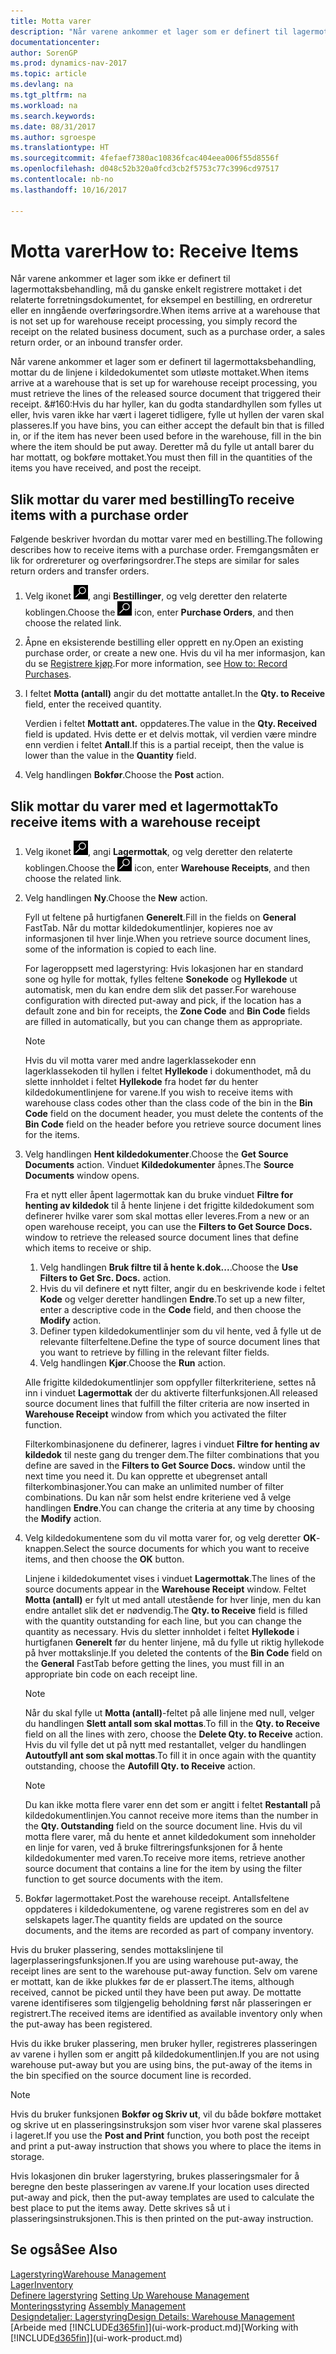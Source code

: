 ```yaml
---
title: Motta varer
description: "Når varene ankommer et lager som er definert til lagermottaksbehandling, mottar du de linjene i kildedokumentet som utløste mottaket."
documentationcenter: 
author: SorenGP
ms.prod: dynamics-nav-2017
ms.topic: article
ms.devlang: na
ms.tgt_pltfrm: na
ms.workload: na
ms.search.keywords: 
ms.date: 08/31/2017
ms.author: sgroespe
ms.translationtype: HT
ms.sourcegitcommit: 4fefaef7380ac10836fcac404eea006f55d8556f
ms.openlocfilehash: d048c52b320a0fcd3cb2f5753c77c3996cd97517
ms.contentlocale: nb-no
ms.lasthandoff: 10/16/2017

---
```

# <a name="how-to-receive-items"></a><span data-ttu-id="a5905-103">Motta varer</span><span class="sxs-lookup"><span data-stu-id="a5905-103">How to: Receive Items</span></span>
<span data-ttu-id="a5905-104">Når varene ankommer et lager som ikke er definert til lagermottaksbehandling, må du ganske enkelt registrere mottaket i det relaterte forretningsdokumentet, for eksempel en bestilling, en ordreretur eller en inngående overføringsordre.</span><span class="sxs-lookup"><span data-stu-id="a5905-104">When items arrive at a warehouse that is not set up for warehouse receipt processing, you simply record the receipt on the related business document, such as a purchase order, a sales return order, or an inbound transfer order.</span></span>

<span data-ttu-id="a5905-105">Når varene ankommer et lager som er definert til lagermottaksbehandling, mottar du de linjene i kildedokumentet som utløste mottaket.</span><span class="sxs-lookup"><span data-stu-id="a5905-105">When items arrive at a warehouse that is set up for warehouse receipt processing, you must retrieve the lines of the released source document that triggered their receipt.</span></span> <span data-ttu-id="a5905-106">&#160:Hvis du har hyller, kan du godta standardhyllen som fylles ut eller, hvis varen ikke har vært i lageret tidligere, fylle ut hyllen der varen skal plasseres.</span><span class="sxs-lookup"><span data-stu-id="a5905-106">If you have bins, you can either accept the default bin that is filled in, or if the item has never been used before in the warehouse, fill in the bin where the item should be put away.</span></span> <span data-ttu-id="a5905-107">Deretter må du fylle ut antall barer du har mottatt, og bokføre mottaket.</span><span class="sxs-lookup"><span data-stu-id="a5905-107">You must then fill in the quantities of the items you have received, and post the receipt.</span></span>  

## <a name="to-receive-items-with-a-purchase-order"></a><span data-ttu-id="a5905-108">Slik mottar du varer med bestilling</span><span class="sxs-lookup"><span data-stu-id="a5905-108">To receive items with a purchase order</span></span>
<span data-ttu-id="a5905-109">Følgende beskriver hvordan du mottar varer med en bestilling.</span><span class="sxs-lookup"><span data-stu-id="a5905-109">The following describes how to receive items with a purchase order.</span></span> <span data-ttu-id="a5905-110">Fremgangsmåten er lik for ordrereturer og overføringsordrer.</span><span class="sxs-lookup"><span data-stu-id="a5905-110">The steps are similar for sales return orders and transfer orders.</span></span>  
1. <span data-ttu-id="a5905-111">Velg ikonet ![Søk etter side eller rapport](media/ui-search/search_small.png "Søk etter side eller rapport"), angi **Bestillinger**, og velg deretter den relaterte koblingen.</span><span class="sxs-lookup"><span data-stu-id="a5905-111">Choose the ![Search for Page or Report](media/ui-search/search_small.png "Search for Page or Report icon") icon, enter **Purchase Orders**, and then choose the related link.</span></span>
2. <span data-ttu-id="a5905-112">Åpne en eksisterende bestilling eller opprett en ny.</span><span class="sxs-lookup"><span data-stu-id="a5905-112">Open an existing purchase order, or create a new one.</span></span> <span data-ttu-id="a5905-113">Hvis du vil ha mer informasjon, kan du se [Registrere kjøp](purchasing-how-record-purchases.md).</span><span class="sxs-lookup"><span data-stu-id="a5905-113">For more information, see [How to: Record Purchases](purchasing-how-record-purchases.md).</span></span>
3. <span data-ttu-id="a5905-114">I feltet **Motta (antall)** angir du det mottatte antallet.</span><span class="sxs-lookup"><span data-stu-id="a5905-114">In the **Qty. to Receive** field, enter the received quantity.</span></span>

    <span data-ttu-id="a5905-115">Verdien i feltet **Mottatt ant.** oppdateres.</span><span class="sxs-lookup"><span data-stu-id="a5905-115">The value in the **Qty. Received** field is updated.</span></span> <span data-ttu-id="a5905-116">Hvis dette er et delvis mottak, vil verdien være mindre enn verdien i feltet **Antall**.</span><span class="sxs-lookup"><span data-stu-id="a5905-116">If this is a partial receipt, then the value is lower than the value in the **Quantity** field.</span></span>
4. <span data-ttu-id="a5905-117">Velg handlingen **Bokfør**.</span><span class="sxs-lookup"><span data-stu-id="a5905-117">Choose the **Post** action.</span></span>

## <a name="to-receive-items-with-a-warehouse-receipt"></a><span data-ttu-id="a5905-118">Slik mottar du varer med et lagermottak</span><span class="sxs-lookup"><span data-stu-id="a5905-118">To receive items with a warehouse receipt</span></span>
1.  <span data-ttu-id="a5905-119">Velg ikonet ![Søk etter side eller rapport](media/ui-search/search_small.png "Søk etter side eller rapport"), angi **Lagermottak**, og velg deretter den relaterte koblingen.</span><span class="sxs-lookup"><span data-stu-id="a5905-119">Choose the ![Search for Page or Report](media/ui-search/search_small.png "Search for Page or Report icon") icon, enter **Warehouse Receipts**, and then choose the related link.</span></span>  
2.  <span data-ttu-id="a5905-120">Velg handlingen **Ny**.</span><span class="sxs-lookup"><span data-stu-id="a5905-120">Choose the **New** action.</span></span>  

    <span data-ttu-id="a5905-121">Fyll ut feltene på hurtigfanen **Generelt**.</span><span class="sxs-lookup"><span data-stu-id="a5905-121">Fill in the fields on **General** FastTab.</span></span> <span data-ttu-id="a5905-122">Når du mottar kildedokumentlinjer, kopieres noe av informasjonen til hver linje.</span><span class="sxs-lookup"><span data-stu-id="a5905-122">When you retrieve source document lines, some of the information is copied to each line.</span></span>  

    <span data-ttu-id="a5905-123">For lageroppsett med lagerstyring: Hvis lokasjonen har en standard sone og hylle for mottak, fylles feltene **Sonekode** og **Hyllekode** ut automatisk, men du kan endre dem slik det passer.</span><span class="sxs-lookup"><span data-stu-id="a5905-123">For warehouse configuration with directed put-away and pick, if the location has a default zone and bin for receipts, the **Zone Code** and **Bin Code** fields are filled in automatically, but you can change them as appropriate.</span></span>  

    > [!NOTE]  
    >  <span data-ttu-id="a5905-124">Hvis du vil motta varer med andre lagerklassekoder enn lagerklassekoden til hyllen i feltet **Hyllekode** i dokumenthodet, må du slette innholdet i feltet **Hyllekode** fra hodet før du henter kildedokumentlinjene for varene.</span><span class="sxs-lookup"><span data-stu-id="a5905-124">If you wish to receive items with warehouse class codes other than the class code of the bin in the **Bin Code** field on the document header, you must delete the contents of the **Bin Code** field on the header before you retrieve source document lines for the items.</span></span>  
3.  <span data-ttu-id="a5905-125">Velg handlingen **Hent kildedokumenter**.</span><span class="sxs-lookup"><span data-stu-id="a5905-125">Choose the **Get Source Documents** action.</span></span> <span data-ttu-id="a5905-126">Vinduet **Kildedokumenter** åpnes.</span><span class="sxs-lookup"><span data-stu-id="a5905-126">The **Source Documents** window opens.</span></span>

    <span data-ttu-id="a5905-127">Fra et nytt eller åpent lagermottak kan du bruke vinduet **Filtre for henting av kildedok** til å hente linjene i det frigitte kildedokument som definerer hvilke varer som skal mottas eller leveres.</span><span class="sxs-lookup"><span data-stu-id="a5905-127">From a new or an open warehouse receipt, you can use the **Filters to Get Source Docs.** window to retrieve the released source document lines that define which items to receive or ship.</span></span>

    1. <span data-ttu-id="a5905-128">Velg handlingen **Bruk filtre til å hente k.dok...**.</span><span class="sxs-lookup"><span data-stu-id="a5905-128">Choose the **Use Filters to Get Src. Docs.** action.</span></span>  
    2. <span data-ttu-id="a5905-129">Hvis du vil definere et nytt filter, angir du en beskrivende kode i feltet **Kode** og velger deretter handlingen **Endre**.</span><span class="sxs-lookup"><span data-stu-id="a5905-129">To set up a new filter, enter a descriptive code in the **Code** field, and then choose the **Modify** action.</span></span>  
    3. <span data-ttu-id="a5905-130">Definer typen kildedokumentlinjer som du vil hente, ved å fylle ut de relevante filterfeltene.</span><span class="sxs-lookup"><span data-stu-id="a5905-130">Define the type of source document lines that you want to retrieve by filling in the relevant filter fields.</span></span>  
    4. <span data-ttu-id="a5905-131">Velg handlingen **Kjør**.</span><span class="sxs-lookup"><span data-stu-id="a5905-131">Choose the **Run** action.</span></span>  

    <span data-ttu-id="a5905-132">Alle frigitte kildedokumentlinjer som oppfyller filterkriteriene, settes nå inn i vinduet **Lagermottak** der du aktiverte filterfunksjonen.</span><span class="sxs-lookup"><span data-stu-id="a5905-132">All released source document lines that fulfill the filter criteria are now inserted in **Warehouse Receipt** window from which you activated the filter function.</span></span>  

    <span data-ttu-id="a5905-133">Filterkombinasjonene du definerer, lagres i vinduet **Filtre for henting av kildedok** til neste gang du trenger dem.</span><span class="sxs-lookup"><span data-stu-id="a5905-133">The filter combinations that you define are saved in the **Filters to Get Source Docs.** window until the next time you need it.</span></span> <span data-ttu-id="a5905-134">Du kan opprette et ubegrenset antall filterkombinasjoner.</span><span class="sxs-lookup"><span data-stu-id="a5905-134">You can make an unlimited number of filter combinations.</span></span> <span data-ttu-id="a5905-135">Du kan når som helst endre kriteriene ved å velge handlingen **Endre**.</span><span class="sxs-lookup"><span data-stu-id="a5905-135">You can change the criteria at any time by choosing the **Modify** action.</span></span>

4.  <span data-ttu-id="a5905-136">Velg kildedokumentene som du vil motta varer for, og velg deretter **OK**-knappen.</span><span class="sxs-lookup"><span data-stu-id="a5905-136">Select the source documents for which you want to receive items, and then choose the **OK** button.</span></span>  

    <span data-ttu-id="a5905-137">Linjene i kildedokumentet vises i vinduet **Lagermottak**.</span><span class="sxs-lookup"><span data-stu-id="a5905-137">The lines of the source documents appear in the **Warehouse Receipt** window.</span></span> <span data-ttu-id="a5905-138">Feltet **Motta (antall)** er fylt ut med antall utestående for hver linje, men du kan endre antallet slik det er nødvendig.</span><span class="sxs-lookup"><span data-stu-id="a5905-138">The **Qty. to Receive** field is filled with the quantity outstanding for each line, but you can change the quantity as necessary.</span></span> <span data-ttu-id="a5905-139">Hvis du sletter innholdet i feltet **Hyllekode** i hurtigfanen **Generelt** før du henter linjene, må du fylle ut riktig hyllekode på hver mottakslinje.</span><span class="sxs-lookup"><span data-stu-id="a5905-139">If you deleted the contents of the **Bin Code** field on the **General** FastTab before getting the lines, you must fill in an appropriate bin code on each receipt line.</span></span>  

    > [!NOTE]  
    >  <span data-ttu-id="a5905-140">Når du skal fylle ut **Motta (antall)**-feltet på alle linjene med null, velger du handlingen **Slett antall som skal mottas**.</span><span class="sxs-lookup"><span data-stu-id="a5905-140">To fill in the **Qty. to Receive** field on all the lines with zero, choose the **Delete Qty. to Receive** action.</span></span> <span data-ttu-id="a5905-141">Hvis du vil fylle det ut på nytt med restantallet, velger du handlingen **Autoutfyll ant som skal mottas**.</span><span class="sxs-lookup"><span data-stu-id="a5905-141">To fill it in once again with the quantity outstanding, choose the **Autofill Qty. to Receive** action.</span></span>  

    > [!NOTE]  
    >  <span data-ttu-id="a5905-142">Du kan ikke motta flere varer enn det som er angitt i feltet **Restantall** på kildedokumentlinjen.</span><span class="sxs-lookup"><span data-stu-id="a5905-142">You cannot receive more items than the number in the **Qty. Outstanding** field on the source document line.</span></span> <span data-ttu-id="a5905-143">Hvis du vil motta flere varer, må du hente et annet kildedokument som inneholder en linje for varen, ved å bruke filtreringsfunksjonen for å hente kildedokumenter med varen.</span><span class="sxs-lookup"><span data-stu-id="a5905-143">To receive more items, retrieve another source document that contains a line for the item by using the filter function to get source documents with the item.</span></span>  

5.  <span data-ttu-id="a5905-144">Bokfør lagermottaket.</span><span class="sxs-lookup"><span data-stu-id="a5905-144">Post the warehouse receipt.</span></span> <span data-ttu-id="a5905-145">Antallsfeltene oppdateres i kildedokumentene, og varene registreres som en del av selskapets lager.</span><span class="sxs-lookup"><span data-stu-id="a5905-145">The quantity fields are updated on the source documents, and the items are recorded as part of company inventory.</span></span>  

<span data-ttu-id="a5905-146">Hvis du bruker plassering, sendes mottakslinjene til lagerplasseringsfunksjonen.</span><span class="sxs-lookup"><span data-stu-id="a5905-146">If you are using warehouse put-away, the receipt lines are sent to the warehouse put-away function.</span></span> <span data-ttu-id="a5905-147">Selv om varene er mottatt, kan de ikke plukkes før de er plassert.</span><span class="sxs-lookup"><span data-stu-id="a5905-147">The items, although received, cannot be picked until they have been put away.</span></span> <span data-ttu-id="a5905-148">De mottatte varene identifiseres som tilgjengelig beholdning først når plasseringen er registrert.</span><span class="sxs-lookup"><span data-stu-id="a5905-148">The received items are identified as available inventory only when the put-away has been registered.</span></span>  

<span data-ttu-id="a5905-149">Hvis du ikke bruker plassering, men bruker hyller, registreres plasseringen av varene i hyllen som er angitt på kildedokumentlinjen.</span><span class="sxs-lookup"><span data-stu-id="a5905-149">If you are not using warehouse put-away but you are using bins, the put-away of the items in the bin specified on the source document line is recorded.</span></span>  

> [!NOTE]  
>  <span data-ttu-id="a5905-150">Hvis du bruker funksjonen **Bokfør og Skriv ut**, vil du både bokføre mottaket og skrive ut en plasseringsinstruksjon som viser hvor varene skal plasseres i lageret.</span><span class="sxs-lookup"><span data-stu-id="a5905-150">If you use the **Post and Print** function, you both post the receipt and print a put-away instruction that shows you where to place the items in storage.</span></span>  
>   
>  <span data-ttu-id="a5905-151">Hvis lokasjonen din bruker lagerstyring, brukes plasseringsmaler for å beregne den beste plasseringen av varene.</span><span class="sxs-lookup"><span data-stu-id="a5905-151">If your location uses directed put-away and pick, then the put-away templates are used to calculate the best place to put the items away.</span></span> <span data-ttu-id="a5905-152">Dette skrives så ut i plasseringsinstruksjonen.</span><span class="sxs-lookup"><span data-stu-id="a5905-152">This is then printed on the put-away instruction.</span></span>  

## <a name="see-also"></a><span data-ttu-id="a5905-153">Se også</span><span class="sxs-lookup"><span data-stu-id="a5905-153">See Also</span></span>  
[<span data-ttu-id="a5905-154">Lagerstyring</span><span class="sxs-lookup"><span data-stu-id="a5905-154">Warehouse Management</span></span>](warehouse-manage-warehouse.md)  
[<span data-ttu-id="a5905-155">Lager</span><span class="sxs-lookup"><span data-stu-id="a5905-155">Inventory</span></span>](inventory-manage-inventory.md)  
<span data-ttu-id="a5905-156">[Definere lagerstyring](warehouse-setup-warehouse.md)   </span><span class="sxs-lookup"><span data-stu-id="a5905-156">[Setting Up Warehouse Management](warehouse-setup-warehouse.md)   </span></span>  
<span data-ttu-id="a5905-157">[Monteringsstyring](assembly-assemble-items.md)  </span><span class="sxs-lookup"><span data-stu-id="a5905-157">[Assembly Management](assembly-assemble-items.md)  </span></span>  
[<span data-ttu-id="a5905-158">Designdetaljer: Lagerstyring</span><span class="sxs-lookup"><span data-stu-id="a5905-158">Design Details: Warehouse Management</span></span>](design-details-warehouse-management.md)  
<span data-ttu-id="a5905-159">[Arbeide med [!INCLUDE[d365fin](includes/d365fin_md.md)]](ui-work-product.md)</span><span class="sxs-lookup"><span data-stu-id="a5905-159">[Working with [!INCLUDE[d365fin](includes/d365fin_md.md)]](ui-work-product.md)</span></span>

